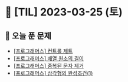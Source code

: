 # 📝 [TIL] 2023-03-25 (토)

## 🔑 오늘 푼 문제

- [[프로그래머스] 컨트롤 제트](https://school.programmers.co.kr/learn/courses/30/lessons/120853)
- [[프로그래머스] 배열 원소의 길이](https://school.programmers.co.kr/learn/courses/30/lessons/120854)
- [[프로그래머스] 중복된 문자 제거](https://school.programmers.co.kr/learn/courses/30/lessons/120888)
- [[프로그래머스] 삼각형의 완성조건(1)](https://school.programmers.co.kr/learn/courses/30/lessons/120889)
